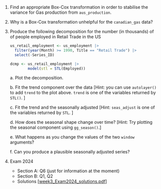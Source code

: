 
1. Find an appropriate Box-Cox transformation in order to stabilise the variance for Gas production from `aus_production`.

2. Why is a Box-Cox transformation unhelpful for the `canadian_gas` data?

3. Produce the following decomposition for the number (in thousands) of of people employed in Retail Trade in the US

    ```r
    us_retail_employment <- us_employment |>
      filter(year(Month) >= 1990, Title == "Retail Trade") |>
      select(-Series_ID)

    dcmp <- us_retail_employment |>
            model(stl = STL(Employed)) 
    ```
    
    a. Plot the decomposition.
    
    b. Fit the trend component over the data [Hint: you can use `autolayer()` to add `trend` to the plot above. `trend` is one of the variables returned by `STL()`. ]
    
    c. Fit the trend and the seasonally adjusted [Hint: `seas_adjust` is one of the variables returned by `STL`. ]
    
    d. How does the seasonal shape change over time? [Hint: Try plotting the seasonal component using `gg_season()`.]
    
    e. What happens as you change the values of the two `window` arguments?
    
    f. Can you produce a plausible seasonally adjusted series? 

4. Exam 2024 

    - Section A: Q6 (just for information at the moment)
    - Section B: Q1, Q2
    - Solutions [[week3_Exam2024_solutions.pdf](week3_Exam2024_solutions.pdf)]
